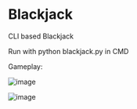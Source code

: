 # Blackjack
CLI based Blackjack

Run with python blackjack.py in CMD

Gameplay:

![image](https://github.com/user-attachments/assets/8b4e1c6c-957b-4e2a-9f51-2b6e31d6f031)

![image](https://github.com/user-attachments/assets/9bc13ecc-1874-4b50-95c2-0485a00d5ca9)



